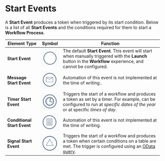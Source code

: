 # Start Events

A **Start Event** produces a token when triggered by its start condition. Below is a list of all **Start Events** and the conditions required for them to start a **Workflow Process**.

| Element Type | Symbol | Function |
| --- | --- | --- |
| **Start Event** |![The "Start Event" icon. This icon resembles an empty, white circle.](<Start Event Base.png>)| The default **Start Event**. This event will start when manually triggered with the **Launch** button in the **Workflow** experience, and cannot be configured. |
| **Message Start Event** |![The "Message Start Event" icon. This icon resembles circle with an envelope inside.](<Start Event Message.png>) | Automation of this event is not implemented at the time of writing.. |
| **Timer Start Event** |![The "Timer Start Event" icon. This icon resembles circle with an analogue clock inside.](<Start Event Timer.png>) | Triggers the start of a workflow and produces a token as set by a timer. For example, can be configured to run at *specific dates of the year* or at specific *times of day*. |
| **Conditional Start Event** |![The "Conditional Start Event" icon. This icon resembles circle with an page of written instructions inside.](<Start Event Conditional.png>) | Automation of this event is not implemented at the time of writing. |
| **Signal Start Event** |![The "Signal Start Event" icon. This icon resembles circle with a triangle inside.](<Start Event Signal.png>) | Triggers the start of a workflow and produces a token when certain conditions on a table are met. The trigger is configured using an [OData query](</docs/Rapid/2-User Manual/2-Explorer/4-Views/3-Views-Creating/3-Views-Creating.md#extra-filters>). |